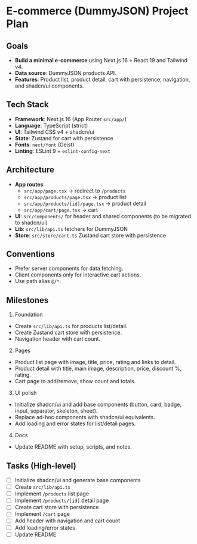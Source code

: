 # E-commerce (DummyJSON) Project Plan

## Goals
- **Build a minimal e-commerce** using Next.js 16 + React 19 and Tailwind v4.
- **Data source**: DummyJSON products API.
- **Features**: Product list, product detail, cart with persistence, navigation, and shadcn/ui components.

## Tech Stack
- **Framework**: Next.js 16 (App Router `src/app/`)
- **Language**: TypeScript (strict)
- **UI**: Tailwind CSS v4 + shadcn/ui
- **State**: Zustand for cart with persistence
- **Fonts**: `next/font` (Geist)
- **Linting**: ESLint 9 + `eslint-config-next`

## Architecture
- **App routes**:
  - `src/app/page.tsx` → redirect to `/products`
  - `src/app/products/page.tsx` → product list
  - `src/app/products/[id]/page.tsx` → product detail
  - `src/app/cart/page.tsx` → cart
- **UI**: `src/components/` for header and shared components (to be migrated to shadcn/ui)
- **Lib**: `src/lib/api.ts` fetchers for DummyJSON
- **Store**: `src/store/cart.ts` Zustand cart store with persistence

## Conventions
- Prefer server components for data fetching.
- Client components only for interactive cart actions.
- Use path alias `@/*`.

## Milestones
1) Foundation
- Create `src/lib/api.ts` for products list/detail.
- Create Zustand cart store with persistence.
- Navigation header with cart count.

2) Pages
- Product list page with image, title, price, rating and links to detail.
- Product detail with title, main image, description, price, discount %, rating.
- Cart page to add/remove, show count and totals.

3) UI polish
- Initialize shadcn/ui and add base components (button, card, badge, input, separator, skeleton, sheet).
- Replace ad-hoc components with shadcn/ui equivalents.
- Add loading and error states for list/detail pages.

4) Docs
- Update README with setup, scripts, and notes.

## Tasks (High-level)
- [ ] Initialize shadcn/ui and generate base components
- [ ] Create `src/lib/api.ts`
- [ ] Implement `/products` list page
- [ ] Implement `/products/[id]` detail page
- [ ] Create cart store with persistence
- [ ] Implement `/cart` page
- [ ] Add header with navigation and cart count
- [ ] Add loading/error states
- [ ] Update README
